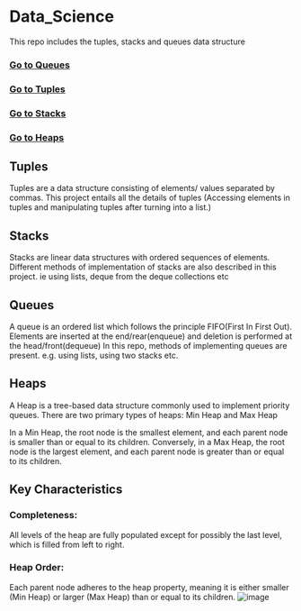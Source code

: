 
# Data_Science
This repo includes the tuples, stacks and queues data structure
### [Go to Queues](#queues)
### [Go to Tuples](#tuples)
### [Go to Stacks](#stacks)
### [Go to Heaps](#heaps)
   ## Tuples
   Tuples are a data structure consisting of elements/ values separated by commas. This project entails all the details of tuples
   (Accessing elements in tuples and manipulating tuples after turning into a list.)

   ## Stacks
   Stacks are linear data structures with ordered sequences of elements. Different methods of implementation of stacks are also described in this project. ie using lists, deque from the 
   deque collections etc

   ## Queues
   A queue is an ordered list which follows the principle FIFO(First In First Out). Elements are inserted at the end/rear(enqueue) and deletion is performed at the head/front(dequeue)
   In this repo, methods of implementing queues are present. e.g. using lists, using two stacks etc.

   ## Heaps
   A Heap is a tree-based data structure commonly used to implement priority queues. There are two primary types of heaps: Min Heap and Max Heap

   In a Min Heap, the root node is the smallest element, and each parent node is smaller than or equal to its children. Conversely, in a Max Heap, the root node is the largest element, 
   and each parent node is greater than or equal to its children.

   ## Key Characteristics
   ### Completeness: 
   All levels of the heap are fully populated except for possibly the last level, which is filled from left to right.
   ### Heap Order: 
   Each parent node adheres to the heap property, meaning it is either smaller (Min Heap) or larger (Max Heap) than or equal to its children.
   ![image](https://github.com/user-attachments/assets/832d2487-89a1-4ef0-b8c2-736c84626b93)


   

